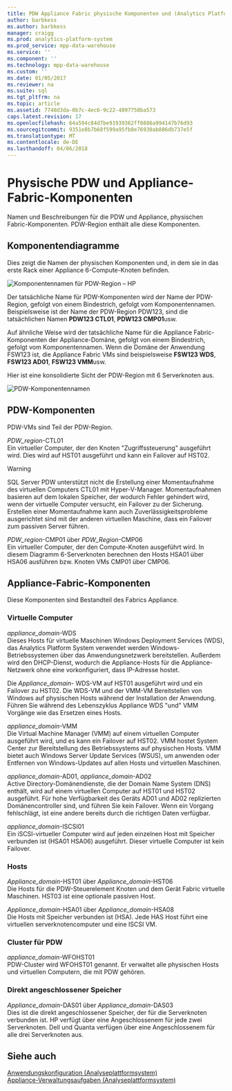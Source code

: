 ```yaml
---
title: PDW Appliance Fabric physische Komponenten und (Analytics Platform System)
author: barbkess
ms.author: barbkess
manager: craigg
ms.prod: analytics-platform-system
ms.prod_service: mpp-data-warehouse
ms.service: ''
ms.component: ''
ms.technology: mpp-data-warehouse
ms.custom: ''
ms.date: 01/05/2017
ms.reviewer: na
ms.suite: sql
ms.tgt_pltfrm: na
ms.topic: article
ms.assetid: 7748d3da-0b7c-4ec6-9c22-4897758ba573
caps.latest.revision: 17
ms.openlocfilehash: 64a594c84d7be91939362ff0886a994147b76d93
ms.sourcegitcommit: 9351e8b7b68f599a95fb8e76930ab886db737e5f
ms.translationtype: MT
ms.contentlocale: de-DE
ms.lasthandoff: 04/06/2018
---
```

# <a name="pdw-and-appliance-fabric-physical-components"></a>Physische PDW und Appliance-Fabric-Komponenten
Namen und Beschreibungen für die PDW und Appliance, physischen Fabric-Komponenten. PDW-Region enthält alle diese Komponenten.  
  
<!-- MISSING LINKS See also [HDInsight Physical Components &#40;Analytics Platform System&#41;](hdinsight-physical-components.md).  -->  
  
## <a name="diagrams"></a>Komponentendiagramme  
Dies zeigt die Namen der physischen Komponenten und, in dem sie in das erste Rack einer Appliance 6-Compute-Knoten befinden.  
  
![Komponentennamen für PDW-Region – HP](./media/pdw-and-appliance-fabric-physical-components/APS_HW_ComponentNames-HP.png "APS_HW_ComponentNames HP")  
  
Der tatsächliche Name für PDW-Komponenten wird der Name der PDW-Region, gefolgt von einem Bindestrich, gefolgt vom Komponentennamen. Beispielsweise ist der Name der PDW-Region PDW123, sind die tatsächlichen Namen **PDW123 CTL01**, **PDW123 CMP01**usw.  
  
Auf ähnliche Weise wird der tatsächliche Name für die Appliance Fabric-Komponenten der Appliance-Domäne, gefolgt von einem Bindestrich, gefolgt vom Komponentennamen. Wenn die Domäne der Anwendung FSW123 ist, die Appliance Fabric VMs sind beispielsweise **FSW123 WDS**, **FSW123 AD01**, **FSW123 VMM**usw.  
  
Hier ist eine konsolidierte Sicht der PDW-Region mit 6 Serverknoten aus.  
  
![PDW-Komponentennamen](./media/pdw-and-appliance-fabric-physical-components/APS_HW_Names.png "APS_HW_Names")  
  
## <a name="pdw"></a>PDW-Komponenten  
PDW-VMs sind Teil der PDW-Region.  
  
*PDW_region*-CTL01  
Ein virtueller Computer, der den Knoten "Zugriffssteuerung" ausgeführt wird. Dies wird auf HST01 ausgeführt und kann ein Failover auf HST02.  
  
> [!WARNING]  
> SQL Server PDW unterstützt nicht die Erstellung einer Momentaufnahme des virtuellen Computers CTL01 mit Hyper-V-Manager. Momentaufnahmen basieren auf dem lokalen Speicher, der wodurch Fehler gehindert wird, wenn der virtuelle Computer versucht, ein Failover zu der Sicherung. Erstellen einer Momentaufnahme kann auch Zuverlässigkeitsprobleme ausgerichtet sind mit der anderen virtuellen Maschine, dass ein Failover zum passiven Server führen.  
  
*PDW_region*-CMP01 über *PDW_Region*-CMP06  
Ein virtueller Computer, der den Compute-Knoten ausgeführt wird. In diesem Diagramm 6-Serverknoten berechnen den Hosts HSA01 über HSA06 ausführen bzw. Knoten VMs CMP01 über CMP06.  
  
## <a name="fabric"></a>Appliance-Fabric-Komponenten  
Diese Komponenten sind Bestandteil des Fabrics Appliance.  
  
### <a name="virtual-machines"></a>Virtuelle Computer  
*appliance_domain*-WDS  
Dieses Hosts für virtuelle Maschinen Windows Deployment Services (WDS), das Analytics Platform System verwendet werden Windows-Betriebssystemen über das Anwendungsnetzwerk bereitstellen. Außerdem wird den DHCP-Dienst, wodurch die Appliance-Hosts für die Appliance-Netzwerk ohne eine vorkonfiguriert, dass IP-Adresse hostet.  
  
Die *Appliance_domain*- WDS-VM auf HST01 ausgeführt wird und ein Failover zu HST02. Die WDS-VM und der VMM-VM Bereitstellen von Windows auf physischen Hosts während der Installation der Anwendung. Führen Sie während des Lebenszyklus Appliance WDS "und" VMM Vorgänge wie das Ersetzen eines Hosts.  
  
*appliance_domain*-VMM  
Die Virtual Machine Manager (VMM) auf einem virtuellen Computer ausgeführt wird, und es kann ein Failover auf HST02. VMM hostet System Center zur Bereitstellung des Betriebssystems auf physischen Hosts. VMM bietet auch Windows Server Update Services (WSUS), um anwenden oder Entfernen von Windows-Updates auf allen Hosts und virtuellen Maschinen.  
  
*appliance_domain*-AD01, *appliance_domain*-AD02  
Active Directory-Domänendienste, die der Domain Name System (DNS) enthält, wird auf einem virtuellen Computer auf HST01 und HST02 ausgeführt. Für hohe Verfügbarkeit des Geräts AD01 und AD02 replizierten Domänencontroller sind, und führen Sie kein Failover. Wenn ein Vorgang fehlschlägt, ist eine andere bereits durch die richtigen Daten verfügbar.  
  
*appliance_domain*-ISCSI01  
Ein iSCSI-virtueller Computer wird auf jeden einzelnen Host mit Speicher verbunden ist (HSA01 HSA06) ausgeführt. Dieser virtuelle Computer ist kein Failover.  
  
### <a name="hosts"></a>Hosts  
*Appliance_domain*-HST01 über *Appliance_domain*-HST06  
Die Hosts für die PDW-Steuerelement Knoten und dem Gerät Fabric virtuelle Maschinen. HST03 ist eine optionale passiven Host.  
  
*Appliance_domain*-HSA01 über *Appliance_domain*-HSA08  
Die Hosts mit Speicher verbunden ist (HSA). Jede HAS Host führt eine virtuellen serverknotencomputer und eine ISCSI VM.  
  
### <a name="cluster-for-pdw"></a>Cluster für PDW  
*appliance_domain*-WFOHST01  
PDW-Cluster wird WFOHST01 genannt. Er verwaltet alle physischen Hosts und virtuellen Computern, die mit PDW gehören.  
  
### <a name="direct-attached-storage"></a>Direkt angeschlossener Speicher  
*Appliance_domain*-DAS01 über *Appliance_domain*-DAS03  
Dies ist die direkt angeschlossener Speicher, der für die Serverknoten verbunden ist. HP verfügt über eine Angeschlossenem für jede zwei Serverknoten. Dell und Quanta verfügen über eine Angeschlossenem für alle drei Serverknoten aus.  
  
## <a name="see-also"></a>Siehe auch  
<!-- MISSING LINKS [Hardware Configurations &#40;Analytics Platform System&#41;](../architecture/hardware-configurations.md)  -->  
[Anwendungskonfiguration &#40;Analyseplattformsystem&#41;](appliance-configuration.md)  
[Appliance-Verwaltungsaufgaben &#40;Analyseplattformsystem&#41;](appliance-management-tasks.md)  
  
